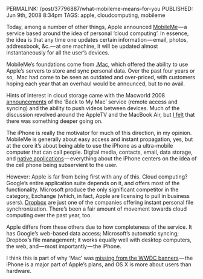 PERMALINK: /post/37796887/what-mobileme-means-for-you
PUBLISHED: Jun 9th, 2008 8:34pm
TAGS: apple, cloudcomputing, mobileme

Today, among a number of other things, Apple announced [MobileMe][mm] — a
service based around the idea of personal ‘cloud computing’. In essence, the
idea is that any time one updates certain information — email, photos,
addressbook, &c. — at one machine, it will be updated almost instantaneously
for all the user’s devices.

 [mm]: http://www.apple.com/mobileme/

MobileMe’s foundations come from [.Mac][dotmac], which offered the ability to
use Apple’s servers to store and sync personal data. Over the past four years
or so, .Mac had come to be seen as outdated and over-priced, with customers
hoping each year that an overhaul would be announced, but to no avail.

Hints of interest in cloud storage came with the Macworld 2008
[announcements][mw08atv] of the ‘Back to My Mac’ service (remote access and
syncing) and the ability to push videos between devices. Much of the discussion
revolved around the Apple<abbr class="smallcaps">TV</abbr> and the MacBook Air,
but [I felt][twitcloud] that there was something deeper going on.

 [dotmac]: http://www.apple.com/dotmac/
 [mw08atv]: http://arstechnica.com/news.ars/post/20080115-apple-macworld-keynote-announcements.html
 [twitcloud]: http://twitter.com/stilist/statuses/602562272

The iPhone is really the motivator for much of this direction, in my opinion.
MobileMe is generally about easy access and instant propagation, yes, but at
the core it’s about being able to use the iPhone as a ultra-mobile computer
that can call people. Digital media, contacts, email, data storage, and
[native applications][appstore] — everything about the iPhone centers on the
idea of the cell phone being subservient to the user.

 [appstore]: http://www.apple.com/iphone/appstore/

However: Apple is far from being first with any of this. Cloud computing?
Google’s entire application suite depends on it, and offers most of the
functionality. Microsoft produce the only significant competitor in the
category, Exchange (which, in fact, Apple are licensing to pull in business
users). [Dropbox][dbox] are just one of the companies offering instant personal
file synchronization. There’s been a fair amount of movement towards cloud
computing over the past year, too.

 [dbox]: http://www.getdropbox.com/

Apple differs from these others due to how completeness of the service. It has
Google’s web-based data access; Microsoft’s automatic syncing; Dropbox’s file
management; it works equally well with desktop computers, the web, and — most
importantly — the iPhone.

I think this is part of why ‘Mac’ was [missing from the
<abbr class="smallcaps" title="World Wide Developers’ Conference">WWDC</abbr>
banners][banners] — the iPhone is a major part of Apple’s plans, and
<abbr>OS</abbr> Ⅹ is more about users than hardware.

 [banners]: http://theappleblog.com/2008/06/05/spy-shots-show-os-x-without-the-mac/
